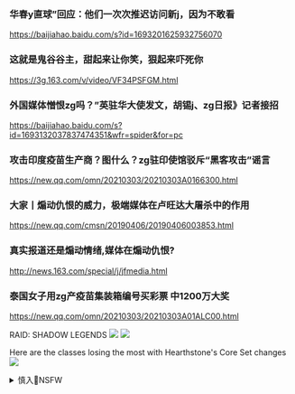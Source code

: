 ### 华春y直球”回应：他们一次次推迟访问新j，因为不敢看
https://baijiahao.baidu.com/s?id=1693201625932756070

### 这就是鬼谷谷主，甜起来让你笑，狠起来吓死你
https://3g.163.com/v/video/VF34PSFGM.html

### 外国媒体憎恨zg吗？”英驻华大使发文，胡锡j、zg日报》记者接招
https://baijiahao.baidu.com/s?id=1693132037837474351&wfr=spider&for=pc

### 攻击印度疫苗生产商？图什么？zg驻印使馆驳斥“黑客攻击”谣言
https://new.qq.com/omn/20210303/20210303A0166300.html

### 大家丨煽动仇恨的威力，极端媒体在卢旺达大屠杀中的作用
https://new.qq.com/cmsn/20190406/20190406003853.html

### 真实报道还是煽动情绪,媒体在煽动仇恨?
http://news.163.com/special/j/jfmedia.html

### 泰国女子用zg产疫苗集装箱编号买彩票 中1200万大奖
https://new.qq.com/omn/20210303/20210303A01ALC00.html

RAID: SHADOW LEGENDS
![](https://cdn-production-gamedrops.operacdn.com/media/images/home-hero--raid-shadow-legends2x.width-1266.jpg)
![](https://cdn-production-gamedrops.operacdn.com/media/images/gd__main-hero-bg--raid2x.de76e3c61.2e16d0ba.fill-850x400_QO9O6BU.jpg)

Here are the classes losing the most with Hearthstone's Core Set changes
![](https://cdn.mos.cms.futurecdn.net/aDQMLrDzG6LJpJhiM7BvdZ-970-80.jpg)

<details><summary>慎入🔞NSFW</summary>

Not Safe For Work
<img src="https://upload.wikimedia.org/wikipedia/commons/thumb/d/d3/Biohazard_Symbol_Specification.png/210px-Biohazard_Symbol_Specification.png">

<details><summary><b>风险自理Use At Your Own Risk🈲</summary>

### g丸y茎大锻炼器枪蛋按摩物理拉伸粗y具手动训练情趣品007魔环
https://item.taobao.com/item.htm?id=594608152003

![](https://gd3.alicdn.com/imgextra/i2/2336470232/TB2Sh7WhSXlpuFjy0FeXXcJbFXa_!!2336470232.jpg)

![](https://gd3.alicdn.com/imgextra/i3/2336470232/TB2lpYqfrtlpuFjSspfXXXLUpXa_!!2336470232.jpg)

![](https://img.alicdn.com/imgextra/imgextra/i3/2336470232/TB2lpYqfrtlpuFjSspfXXXLUpXa_!!2336470232.jpg)


</details>
</details>

